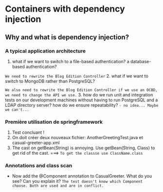 # Containers with dependency injection
## Why and what is dependency injection?
### A typical application architecture

1. what if we want to switch to a file-based authentication? a database-based authentication?

`We need to rewrite the Blog Edition Controller`
2. what if we want to switch to MongoDB rather than PostgreSQL?

`We also need to rewrite the Blog Edition Controller if we use an OCBD, we need to change the API we use.`
3. how do we run unit and integration tests on our development machines without having to run PostgreSQL and a LDAP directory server? how do we ensure repeatability?
`- no idea... Maybe we can't...`


### Première utilisation de springframework
1. Test concluant !
2. On doit créer deux nouveaux fichier: AnotherGreetingTest.java et casual-greeter-app.xml
3. The cast on getBean(String) is annoying. Use getBean(String, Class) to get rid of the cast. ===> `To get the classse use ClassName.class`

### Annotations and class scan

- Now add the @Component annotation to CasualGreeter. What do you see? Can you explain it?
`The test doesn't know which Component choose. Both are used and are in conflict.`
